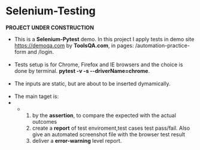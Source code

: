 # Selenium-Testing

**PROJECT UNDER CONSTRUCTION**

  * This is a **Selenium-Pytest** demo. In this project I apply tests in demo site https://demoqa.com by **ToolsQA.com**, in pages:
        /automation-practice-form and /login.<br/><br/>
  * Tests setup is for Chrome, Firefox and IE browsers and the choice is done by terminal. **pytest -v -s --driverName=chrome**.<br/><br/>
  * The inputs are static, but are about to be inserted dymamically.<br/><br/>
  * The main taget is:
  *   * 1) by the **assertion**, to compare the expected with the actual outcomes
        2) create a **report** of test enviroment,test cases test pass/fail. Also give an automated screenshot file with the browser test result
        3) deliver a **error-warning** level report.







